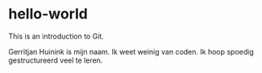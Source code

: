 # hello-world
This is an introduction to Git.

Gerritjan Huinink is mijn naam. Ik weet weinig van coden. Ik hoop spoedig gestructureerd veel te leren.

